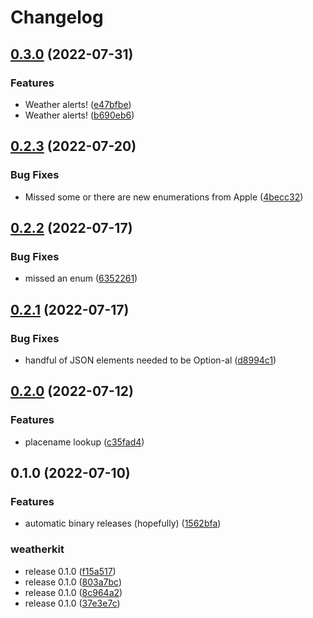 # Changelog

## [0.3.0](https://github.com/hrbrmstr/weatherkit-rust/compare/v0.2.3...v0.3.0) (2022-07-31)


### Features

* Weather alerts! ([e47bfbe](https://github.com/hrbrmstr/weatherkit-rust/commit/e47bfbe3c207ddc99ab76a29dffad96a965e2ffb))
* Weather alerts! ([b690eb6](https://github.com/hrbrmstr/weatherkit-rust/commit/b690eb6d6bff8c252cd53818c4a3f2d7e9a02b36))

## [0.2.3](https://github.com/hrbrmstr/weatherkit-rust/compare/v0.2.2...v0.2.3) (2022-07-20)


### Bug Fixes

* Missed some or there are new enumerations from Apple ([4becc32](https://github.com/hrbrmstr/weatherkit-rust/commit/4becc32c6831560f8d75ce98d8900a0b61d767ab))

## [0.2.2](https://github.com/hrbrmstr/weatherkit-rust/compare/v0.2.1...v0.2.2) (2022-07-17)


### Bug Fixes

* missed an enum ([6352261](https://github.com/hrbrmstr/weatherkit-rust/commit/6352261cedecfdca464364a9ee536fe3493e9b1a))

## [0.2.1](https://github.com/hrbrmstr/weatherkit-rust/compare/v0.2.0...v0.2.1) (2022-07-17)


### Bug Fixes

* handful of JSON elements needed to be Option-al ([d8994c1](https://github.com/hrbrmstr/weatherkit-rust/commit/d8994c1b14dad03634645bb74625d5d2da879490))

## [0.2.0](https://github.com/hrbrmstr/weatherkit-rust/compare/v0.1.0...v0.2.0) (2022-07-12)


### Features

* placename lookup ([c35fad4](https://github.com/hrbrmstr/weatherkit-rust/commit/c35fad4b3b046fa73af663eab346bbd3ef3c2e72))

## 0.1.0 (2022-07-10)


### Features

* automatic binary releases (hopefully) ([1562bfa](https://github.com/hrbrmstr/weatherkit-rust/commit/1562bfa8855affd182f0ca186c20f7bc8120a544))


### weatherkit

* release 0.1.0 ([f15a517](https://github.com/hrbrmstr/weatherkit-rust/commit/f15a5170f05267a9c3671b2294a1898cdad366a4))
* release 0.1.0 ([803a7bc](https://github.com/hrbrmstr/weatherkit-rust/commit/803a7bc65571520e0fdf134fab047d5405b96493))
* release 0.1.0 ([8c964a2](https://github.com/hrbrmstr/weatherkit-rust/commit/8c964a20531bff2162035494e46c8ae4118e4291))
* release 0.1.0 ([37e3e7c](https://github.com/hrbrmstr/weatherkit-rust/commit/37e3e7cd720dab1e12e72e5784957fe12bd20a9f))
